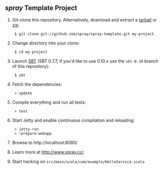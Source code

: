 ## _spray_ Template Project 

1. Git-clone this repository. Alternatively, download and extract a [tarball](http://github.com/spray/spray-template/tarball/master) or [zip](http://github.com/sirthias/spray-template/zipball/master).

        $ git clone git://github.com/spray/spray-template.git my-project

2. Change directory into your clone:

        $ cd my-project

3. Launch [SBT](http://code.google.com/p/simple-build-tool) (SBT 0.7.7, if you'd like to use 0.10.x use the `sbt-0.10` branch of this repository):

        $ sbt

4. Fetch the dependencies:

        > update

5. Compile everything and run all tests:

        > test

6. Start Jetty and enable continuous compilation and reloading:

        > jetty-run
        > ~prepare-webapp

7. Browse to http://localhost:8080/

8. Learn more at http://www.spray.cc/

9. Start hacking on `src/main/scala/com/example/HelloService.scala`

